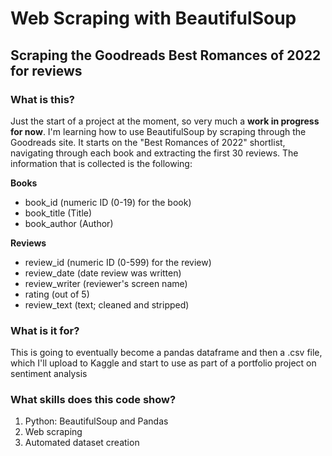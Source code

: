 # Web Scraping with BeautifulSoup 
## Scraping the Goodreads Best Romances of 2022 for reviews

### What is this?
Just the start of a project at the moment, so very much a **work in progress for now**. I'm learning how to use BeautifulSoup by scraping through the Goodreads site. It starts on the "Best Romances of 2022" shortlist, navigating through each book and extracting the first 30 reviews. The information that is collected is the following:

**Books**
- book_id (numeric ID (0-19) for the book)
- book_title (Title)
- book_author (Author)

**Reviews**
- review_id (numeric ID (0-599) for the review)
- review_date (date review was written)
- review_writer (reviewer's screen name)
- rating (out of 5)
- review_text (text; cleaned and stripped)

### What is it for?
This is going to eventually become a pandas dataframe and then a .csv file, which I'll upload to Kaggle and start to use as part of a portfolio project on sentiment analysis

### What skills does this code show?
1. Python: BeautifulSoup and Pandas
2. Web scraping
3. Automated dataset creation
